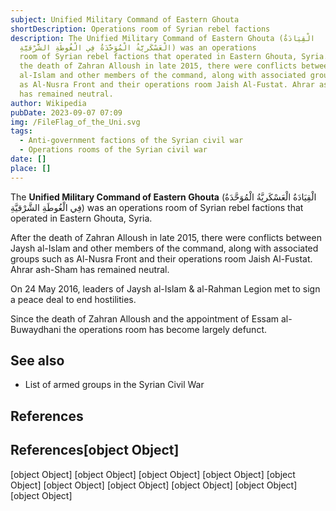```yaml
---
subject: Unified Military Command of Eastern Ghouta
shortDescription: Operations room of Syrian rebel factions
description: The Unified Military Command of Eastern Ghouta (الْقِيَادَةُ
  الْعَسْكَريَّةُ الْمُوَحَّدَةُ فِي الْغُوطَةِ الشَّرْقيَّةِ) was an operations
  room of Syrian rebel factions that operated in Eastern Ghouta, Syria. After
  the death of Zahran Alloush in late 2015, there were conflicts between Jaysh
  al-Islam and other members of the command, along with associated groups such
  as Al-Nusra Front and their operations room Jaish Al-Fustat. Ahrar ash-Sham
  has remained neutral.
author: Wikipedia
pubDate: 2023-09-07 07:09
img: /FileFlag_of_the_Uni.svg
tags:
  - Anti-government factions of the Syrian civil war
  - Operations rooms of the Syrian civil war
date: []
place: []
---
```


The **Unified Military Command of Eastern Ghouta** (الْقِيَادَةُ الْعَسْكَريَّةُ الْمُوَحَّدَةُ فِي الْغُوطَةِ الشَّرْقيَّةِ) was an operations room of Syrian rebel factions that operated in Eastern Ghouta, Syria.

After the death of Zahran Alloush in late 2015, there were conflicts between Jaysh al-Islam and other members of the command, along with associated groups such as Al-Nusra Front and their operations room Jaish Al-Fustat. Ahrar ash-Sham has remained neutral.

On 24 May 2016, leaders of Jaysh al-Islam & al-Rahman Legion met to sign a peace deal to end hostilities.

Since the death of Zahran Alloush and the appointment of Essam al-Buwaydhani the operations room has become largely defunct.

## See also
 * List of armed groups in the Syrian Civil War


## References
## References[object Object]
[object Object]
[object Object]
[object Object]
[object Object]
[object Object]
[object Object]
[object Object]
[object Object]
[object Object]
[object Object]